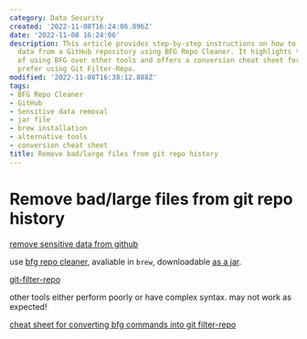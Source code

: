 ```yaml
---
category: Data Security
created: '2022-11-08T16:24:06.896Z'
date: '2022-11-08 16:24:06'
description: This article provides step-by-step instructions on how to remove sensitive
  data from a GitHub repository using BFG Repo Cleaner. It highlights the benefits
  of using BFG over other tools and offers a conversion cheat sheet for those who
  prefer using Git Filter-Repo.
modified: '2022-11-08T16:38:12.888Z'
tags:
- BFG Repo Cleaner
- GitHub
- Sensitive data removal
- jar file
- brew installation
- alternative tools
- conversion cheat sheet
title: Remove bad/large files from git repo history
---
```


# Remove bad/large files from git repo history

[remove sensitive data from github](https://docs.github.com/en/authentication/keeping-your-account-and-data-secure/removing-sensitive-data-from-a-repository)

use [bfg repo cleaner](https://rtyley.github.io/bfg-repo-cleaner/), avaliable in `brew`, downloadable [as a jar](https://repo1.maven.org/maven2/com/madgag/bfg/1.14.0/bfg-1.14.0.jar).

[git-filter-repo](https://github.com/newren/git-filter-repo#solving-this-with-bfg-repo-cleaner)

other tools either perform poorly or have complex syntax. may not work as expected!

[cheat sheet for converting bfg commands into git filter-repo](https://github.com/newren/git-filter-repo/blob/main/Documentation/converting-from-bfg-repo-cleaner.md#cheat-sheet-conversion-of-examples-from-bfg)
